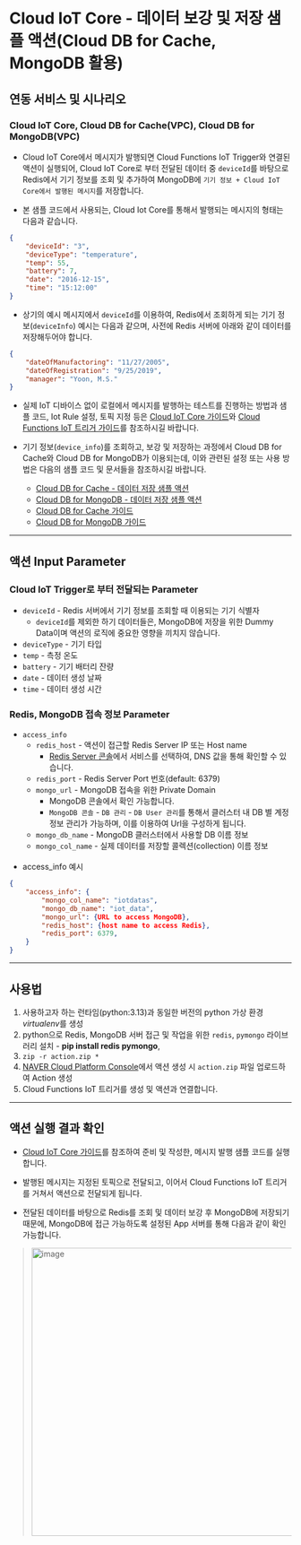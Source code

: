 # Cloud IoT Core - 데이터 보강 및 저장 샘플 액션(Cloud DB for Cache, MongoDB 활용)
## 연동 서비스 및 시나리오
### Cloud IoT Core, Cloud DB for Cache(VPC), Cloud DB for MongoDB(VPC)
+ Cloud IoT Core에서 메시지가 발행되면 Cloud Functions IoT Trigger와 연결된 액션이 실행되어, Cloud IoT Core로 부터 전달된 데이터 중 `deviceId`를 바탕으로 Redis에서 기기 정보를 조회 및 추가하여 MongoDB에 `기기 정보 + Cloud IoT Core에서 발행된 메시지`를 저장합니다.

+ 본 샘플 코드에서 사용되는, Cloud Iot Core를 통해서 발행되는 메시지의 형태는 다음과 같습니다.
```json
{
    "deviceId": "3",
    "deviceType": "temperature", 
    "temp": 55,
    "battery": 7, 
    "date": "2016-12-15", 
    "time": "15:12:00"
}
```
+ 상기의 예시 메시지에서 `deviceId`를 이용하여, Redis에서 조회하게 되는 기기 정보(`deviceInfo`) 예시는 다음과 같으며, 사전에 Redis 서버에 아래와 같이 데이터를 저장해두어야 합니다.
```json
{
    "dateOfManufactoring": "11/27/2005",    
    "dateOfRegistration": "9/25/2019",      
    "manager": "Yoon, M.S."                 
}
```

+ 실제 IoT 디바이스 없이 로컬에서 메시지를 발행하는 테스트를 진행하는 방법과 샘플 코드, Iot Rule 설정, 토픽 지정 등은 [Cloud IoT Core 가이드](https://guide.ncloud-docs.com/docs/cloudiotcore-cloudiotcoreconsole)와 [Cloud Functions IoT 트리거 가이드](https://guide.ncloud-docs.com/docs/cloudfunctions-cloudiotcore-vpc)를 참조하시길 바랍니다.

+ 기기 정보(`device_info`)를 조회하고, 보강 및 저장하는 과정에서 Cloud DB for Cache와 Cloud DB for MongoDB가 이용되는데, 이와 관련된 설정 또는 사용 방법은 다음의 샘플 코드 및 문서들을 참조하시길 바랍니다.
  + [Cloud DB for Cache - 데이터 저장 샘플 액션](https://github.com/NaverCloudPlatform/cloud-functions/tree/master/samples/nodejs/redis)
  + [Cloud DB for MongoDB - 데이터 저장 샘플 액션](https://github.com/NaverCloudPlatform/cloud-functions/tree/master/samples/nodejs/mongodb)
  + [Cloud DB for Cache 가이드](https://guide.ncloud-docs.com/docs/database-database-8-5)
  + [Cloud DB for MongoDB 가이드](https://guide.ncloud-docs.com/docs/clouddbformongodb-overview)

---
## 액션 Input Parameter
### Cloud IoT Trigger로 부터 전달되는 Parameter
+ `deviceId` - Redis 서버에서 기기 정보를 조회할 때 이용되는 기기 식별자
  + `deviceId`를 제외한 하기 데이터들은, MongoDB에 저장을 위한 Dummy Data이며 액션의 로직에 중요한 영향을 끼치지 않습니다.
+ `deviceType` - 기기 타입
+ `temp` - 측정 온도
+ `battery` - 기기 배터리 잔량
+ `date` - 데이터 생성 날짜
+ `time` - 데이터 생성 시간


### Redis, MongoDB 접속 정보 Parameter
+ `access_info`
  + `redis_host` - 액션이 접근할 Redis Server IP 또는 Host name
    + [Redis Server 콘솔](https://console.ncloud.com/vpcCloudCache/server)에서 서비스를 선택하여, DNS 값을 통해 확인할 수 있습니다.
  + `redis_port` - Redis Server Port 번호(default: 6379)
  + `mongo_url` - MongoDB 접속을 위한 Private Domain
    - MongoDB 콘솔에서 확인 가능합니다.
    - `MongoDB 콘솔` - `DB 관리` - `DB User 관리`를 통해서 클러스터 내 DB 별 계정 정보 관리가 가능하며, 이를 이용하여 Url을 구성하게 됩니다.
  + `mongo_db_name` - MongoDB 클러스터에서 사용할 DB 이름 정보
  + `mongo_col_name` - 실제 데이터를 저장할 콜렉션(collection) 이름 정보
<br></br>
+ access_info 예시
```json
{
    "access_info": {
        "mongo_col_name": "iotdatas",
        "mongo_db_name": "iot_data",
        "mongo_url": {URL to access MongoDB},
        "redis_host": {host name to access Redis},
        "redis_port": 6379,
    }
}
```

---
## 사용법
1. 사용하고자 하는 런타임(python:3.13)과 동일한 버전의 python 가상 환경 *virtualenv*를 생성
2. python으로 Redis, MongoDB 서버 접근 및 작업을 위한 `redis`, `pymongo` 라이브러리 설치 - **pip install redis pymongo**, 
3. `zip -r action.zip *`
4. [NAVER Cloud Platform Console](console.ncloud.com)에서 액션 생성 시 `action.zip` 파일 업로드하여 Action 생성
5. Cloud Functions IoT 트리거를 생성 및 액션과 연결합니다.

---
## 액션 실행 결과 확인
+ [Cloud IoT Core 가이드](https://guide.ncloud-docs.com/docs/cloudiotcore-overview)를 참조하여 준비 및 작성한, 메시지 발행 샘플 코드를 실행합니다.

+ 발행된 메시지는 지정된 토픽으로 전달되고, 이어서 Cloud Functions IoT 트리거를 거쳐서 액션으로 전달되게 됩니다.

+ 전달된 데이터를 바탕으로 Redis를 조회 및 데이터 보강 후 MongoDB에 저장되기 때문에, MongoDB에 접근 가능하도록 설정된 App 서버를 통해 다음과 같이 확인 가능합니다.
> <img width="514" alt="image" src="https://user-images.githubusercontent.com/104127073/170290773-f3e864a3-ac3b-4e7e-bbda-a75712f6f2d0.png">